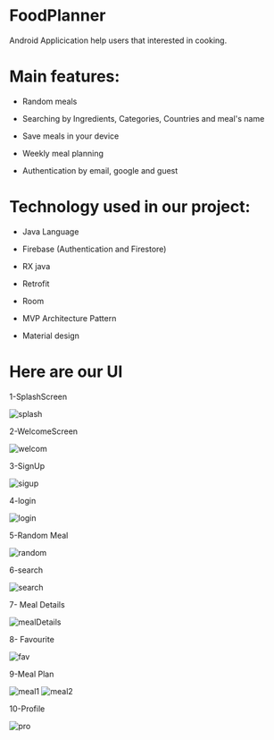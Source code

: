 # FoodPlanner

Android Applicication help users that interested in cooking.




# Main features:

- Random meals

- Searching by Ingredients, Categories, Countries and meal's name

- Save meals in your device

- Weekly meal planning

- Authentication by email, google and guest













# Technology used in our project:


- Java Language

- Firebase (Authentication and Firestore)

- RX java

- Retrofit

- Room

- MVP Architecture Pattern

- Material design




# Here are our UI


1-SplashScreen



![splash](https://user-images.githubusercontent.com/55794743/218336030-10dd1989-bb5d-4039-8c23-1f3ef9e91b13.jpg)


2-WelcomeScreen


![welcom](https://user-images.githubusercontent.com/55794743/218336071-c223abb6-c509-465e-8c3e-f37bd24b6a6e.jpg)


3-SignUp


![sigup](https://user-images.githubusercontent.com/55794743/218336085-3825ed53-8bb9-45d4-bc77-8097f7884b44.jpg)


4-login


![login](https://user-images.githubusercontent.com/55794743/218336111-3e5836ab-fb75-4aba-9386-52d438b3e8fb.jpg)

5-Random Meal


![random](https://user-images.githubusercontent.com/55794743/218336168-dee93583-a98b-4249-8ba3-cd5cdfbf377a.jpg)

6-search


![search](https://user-images.githubusercontent.com/55794743/218336210-abbfa7a4-7eca-4b50-b4cd-3ef5c7f93678.jpg)

7- Meal Details


![mealDetails](https://user-images.githubusercontent.com/55794743/218336240-ab9af3a7-35bc-402f-a873-ede575c0ee8d.jpg)

8- Favourite


![fav](https://user-images.githubusercontent.com/55794743/218336273-b3e5b470-536e-4deb-850f-410e15c57474.jpg)

9-Meal Plan


![meal1](https://user-images.githubusercontent.com/55794743/218336313-68b96b35-6628-45dd-a4d2-88b135682c31.jpg)
![meal2](https://user-images.githubusercontent.com/55794743/218336318-ba3d87d6-0cb9-4753-8bd0-2e36286afe6f.jpg)

10-Profile


![pro](https://user-images.githubusercontent.com/55794743/218336338-9a6ad257-677c-4b4d-8dc6-bda7a14b5918.jpg)





